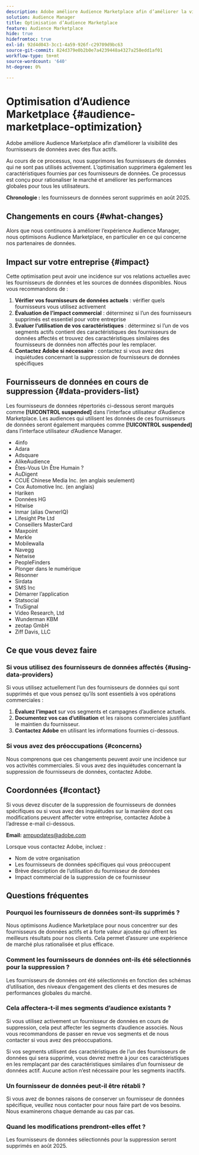 ```yaml
---
description: Adobe améliore Audience Marketplace afin d’améliorer la visibilité des fournisseurs de données avec des flux actifs.
solution: Audience Manager
title: Optimisation d’Audience Marketplace
feature: Audience Marketplace
hide: true
hidefromtoc: true
exl-id: 92d4d043-3cc1-4a59-926f-c29709d9bc63
source-git-commit: 824d379e0b2b0e7a4239448a4327a258edd1af01
workflow-type: tm+mt
source-wordcount: '640'
ht-degree: 0%

---
```


# Optimisation d’Audience Marketplace {#audience-marketplace-optimization}

Adobe améliore Audience Marketplace afin d’améliorer la visibilité des fournisseurs de données avec des flux actifs.

Au cours de ce processus, nous supprimons les fournisseurs de données qui ne sont pas utilisés activement. L’optimisation supprimera également les caractéristiques fournies par ces fournisseurs de données. Ce processus est conçu pour rationaliser le marché et améliorer les performances globales pour tous les utilisateurs.

**Chronologie :** les fournisseurs de données seront supprimés en août 2025.

## Changements en cours {#what-changes}

Alors que nous continuons à améliorer l’expérience Audience Manager, nous optimisons Audience Marketplace, en particulier en ce qui concerne nos partenaires de données.

## Impact sur votre entreprise {#impact}

Cette optimisation peut avoir une incidence sur vos relations actuelles avec les fournisseurs de données et les sources de données disponibles. Nous vous recommandons de :

1. **Vérifier vos fournisseurs de données actuels** : vérifier quels fournisseurs vous utilisez activement
2. **Évaluation de l’impact commercial** : déterminez si l’un des fournisseurs supprimés est essentiel pour votre entreprise
3. **Évaluer l’utilisation de vos caractéristiques** : déterminez si l’un de vos segments actifs contient des caractéristiques des fournisseurs de données affectés et trouvez des caractéristiques similaires des fournisseurs de données non affectés pour les remplacer.
4. **Contactez Adobe si nécessaire** : contactez si vous avez des inquiétudes concernant la suppression de fournisseurs de données spécifiques

## Fournisseurs de données en cours de suppression {#data-providers-list}

Les fournisseurs de données répertoriés ci-dessous seront marqués comme **[!UICONTROL suspended]** dans l’interface utilisateur d’Audience Marketplace. Les audiences qui utilisent les données de ces fournisseurs de données seront également marquées comme **[!UICONTROL suspended]** dans l’interface utilisateur d’Audience Manager.

* 4info
* Adara
* Adsquare
* AlikeAudience
* Êtes-Vous Un Être Humain ?
* AuDigent
* CCUE Chinese Media Inc. (en anglais seulement)
* Cox Automotive Inc. (en anglais)
* Hariken
* Données HG
* Hitwise
* Inmar (alias OwnerIQ)
* Lifesight Pte Ltd
* Conseillers MasterCard
* Maxpoint
* Merkle
* Mobilewalla
* Navegg
* Netwise
* PeopleFinders
* Plonger dans le numérique
* Résonner
* Sirdata
* SMS Inc
* Démarrer l’application
* Statsocial
* TruSignal
* Video Research, Ltd
* Wunderman KBM
* zeotap GmbH
* Ziff Davis, LLC


## Ce que vous devez faire

### Si vous utilisez des fournisseurs de données affectés {#using-data-providers}

Si vous utilisez actuellement l’un des fournisseurs de données qui sont supprimés et que vous pensez qu’ils sont essentiels à vos opérations commerciales :

1. **Évaluez l’impact** sur vos segments et campagnes d’audience actuels.
2. **Documentez vos cas d’utilisation** et les raisons commerciales justifiant le maintien du fournisseur.
3. **Contactez Adobe** en utilisant les informations fournies ci-dessous.

### Si vous avez des préoccupations {#concerns}

Nous comprenons que ces changements peuvent avoir une incidence sur vos activités commerciales. Si vous avez des inquiétudes concernant la suppression de fournisseurs de données, contactez Adobe.

## Coordonnées {#contact}

Si vous devez discuter de la suppression de fournisseurs de données spécifiques ou si vous avez des inquiétudes sur la manière dont ces modifications peuvent affecter votre entreprise, contactez Adobe à l’adresse e-mail ci-dessous.

**Email:** ampupdates@adobe.com

Lorsque vous contactez Adobe, incluez :

* Nom de votre organisation
* Les fournisseurs de données spécifiques qui vous préoccupent
* Brève description de l’utilisation du fournisseur de données
* Impact commercial de la suppression de ce fournisseur

## Questions fréquentes

### Pourquoi les fournisseurs de données sont-ils supprimés ?

Nous optimisons Audience Marketplace pour nous concentrer sur des fournisseurs de données actifs et à forte valeur ajoutée qui offrent les meilleurs résultats pour nos clients. Cela permet d’assurer une expérience de marché plus rationalisée et plus efficace.

### Comment les fournisseurs de données ont-ils été sélectionnés pour la suppression ?

Les fournisseurs de données ont été sélectionnés en fonction des schémas d’utilisation, des niveaux d’engagement des clients et des mesures de performances globales du marché.

### Cela affectera-t-il mes segments d’audience existants ?

Si vous utilisez activement un fournisseur de données en cours de suppression, cela peut affecter les segments d’audience associés. Nous vous recommandons de passer en revue vos segments et de nous contacter si vous avez des préoccupations.

Si vos segments utilisent des caractéristiques de l’un des fournisseurs de données qui sera supprimé, vous devrez mettre à jour ces caractéristiques en les remplaçant par des caractéristiques similaires d’un fournisseur de données actif. Aucune action n’est nécessaire pour les segments inactifs.

### Un fournisseur de données peut-il être rétabli ?

Si vous avez de bonnes raisons de conserver un fournisseur de données spécifique, veuillez nous contacter pour nous faire part de vos besoins. Nous examinerons chaque demande au cas par cas.

### Quand les modifications prendront-elles effet ?

Les fournisseurs de données sélectionnés pour la suppression seront supprimés en août 2025.
